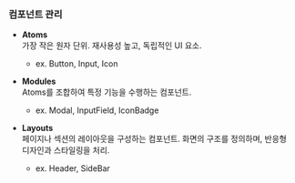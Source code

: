 ### 컴포넌트 관리

- **Atoms**  
  가장 작은 원자 단위. 재사용성 높고, 독립적인 UI 요소.

  - ex. Button, Input, Icon

- **Modules**  
  Atoms를 조합하여 특정 기능을 수행하는 컴포넌트.

  - ex. Modal, InputField, IconBadge

- **Layouts**  
  페이지나 섹션의 레이아웃을 구성하는 컴포넌트.
  화면의 구조를 정의하며, 반응형 디자인과 스타일링을 처리.
  - ex. Header, SideBar
